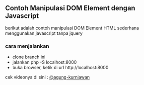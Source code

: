 ## Contoh Manipulasi DOM Element dengan Javascript

berikut adalah contoh manipulasi DOM Element HTML sederhana menggunakan javascript tanpa jquery

### cara menjalankan

- clone branch ini
- jalankan php -S localhost:8000
- buka browser, ketik di url http://localhost:8000

cek videonya di sini : [@agung-kurniawan](https://www.youtube.com/watch?v=fJsJANft0IY)